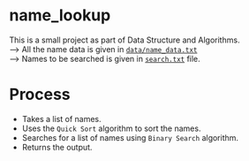 # name_lookup
This is a small project as part of Data Structure and Algorithms.    
--> All the name data is given in [`data/name_data.txt`](https://github.com/RutheniumAlpha/name_lookup/blob/master/data/name_data.txt)     
--> Names to be searched is given in [`search.txt`](https://github.com/RutheniumAlpha/name_lookup/blob/master/search.txt) file.

# Process
- Takes a list of names.
- Uses the `Quick Sort` algorithm to sort the names.
- Searches for a list of names using `Binary Search` algorithm.
- Returns the output.
